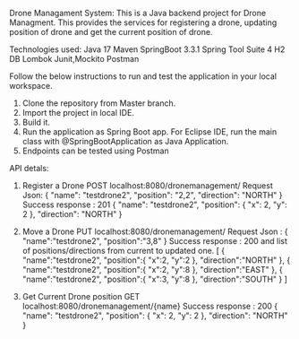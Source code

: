 Drone Managament System:
This is a Java backend project for Drone Managment. This provides the services for registering a drone, updating position of drone and get the current position of drone.

Technologies used:
Java 17
Maven
SpringBoot 3.3.1
Spring Tool Suite 4
H2 DB
Lombok
Junit,Mockito
Postman

Follow the below instructions to run and test the application in your local workspace.
1. Clone the repository from Master branch.
2. Import the project in local IDE.
3. Build it.
4. Run the application as Spring Boot app.
For Eclipse IDE, run the main class with @SpringBootApplication as Java Application.
5. Endpoints can be tested using Postman

API detals:
1. Register a Drone
POST localhost:8080/dronemanagement/
Request Json:
{
    "name": "testdrone2",
    "position": "2,2",
    "direction": "NORTH"
}
Success response : 201
{
    "name": "testdrone2",
    "position": {
        "x": 2,
        "y": 2
    },
    "direction": "NORTH"
}

2. Move a Drone
PUT localhost:8080/dronemanagement/
Request Json :
{
"name":"testdrone2",
"position":"3,8"
}
Success response : 200 and list of positions/directions from current to updated one.
[
   {
      "name":"testdrone2",
      "position":{
         "x":2,
         "y":2
      },
      "direction":"NORTH"
   },
   {
      "name":"testdrone2",
      "position":{
         "x":2,
         "y":8
      },
      "direction":"EAST"
   },
   {
      "name":"testdrone2",
      "position":{
         "x":3,
         "y":8
      },
      "direction":"SOUTH"
   }
]

4. Get Current Drone position
GET localhost:8080/dronemanagement/{name}
Success response : 200
{
    "name": "testdrone2",
    "position": {
        "x": 2,
        "y": 2
    },
    "direction": "NORTH"
}
